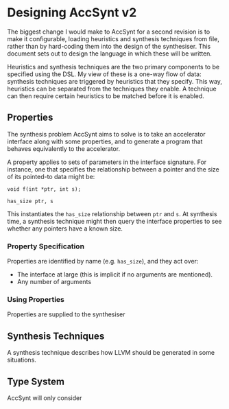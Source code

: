 # Designing AccSynt v2

The biggest change I would make to AccSynt for a second revision is to make it
configurable, loading heuristics and synthesis techniques from file, rather than
by hard-coding them into the design of the synthesiser. This document sets out
to design the language in which these will be written.

Heuristics and synthesis techniques are the two primary components to be
specified using the DSL. My view of these is a one-way flow of data: synthesis
techniques are triggered by heuristics that they specify. This way, heuristics
can be separated from the techniques they enable. A technique can then require
certain heuristics to be matched before it is enabled.

## Properties

The synthesis problem AccSynt aims to solve is to take an accelerator interface
along with some properties, and to generate a program that behaves equivalently to
the accelerator. 

A property applies to sets of parameters in the interface signature. For
instance, one that specifies the relationship between a pointer and the size of
its pointed-to data might be:

```
void f(int *ptr, int s);

has_size ptr, s
```

This instantiates the `has_size` relationship between `ptr` and `s`. At
synthesis time, a synthesis technique might then query the interface properties
to see whether any pointers have a known size.

### Property Specification

Properties are identified by name (e.g. `has_size`), and they act over:
* The interface at large (this is implicit if no arguments are mentioned).
* Any number of arguments

### Using Properties

Properties are supplied to the synthesiser

## Synthesis Techniques

A synthesis technique describes how LLVM should be generated in some situations.

## Type System

AccSynt will only consider
